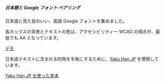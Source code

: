 ##### 日本語と Google フォント ペアリング

日本語と見た目のいい、英語 Google フォントを集めました。

各ボックスの背景とテキストの色は、アクセシビリティー WCAG の得点が、最低でも AA となっています。

[デモ](https://tebenachi.github.io/Google-fonts-Japanese-Pairings/)

日本語テキストに含まれる約物を半角にするために、[Yaku Han JP](https://github.com/qrac/yakuhanjp) を使用しています。

[Yaku Han JP を使った見本](https://raw.githubusercontent.com/TeBenachi/Google-fonts-Japanese-Pairings/master/assets/img/Yakuhan.jpg)
